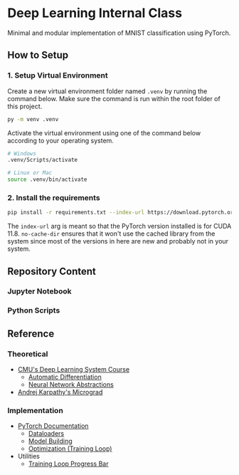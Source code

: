 # Deep Learning Internal Class
Minimal and modular implementation of MNIST classification using PyTorch.

## How to Setup
### 1. Setup Virtual Environment
Create a new virtual environment folder named `.venv` by running the command below. Make sure the command is run within the root folder of this project.
```bash
py -m venv .venv
```

Activate the virtual environment using one of the command below according to your operating system.
```bash
# Windows
.venv/Scripts/activate

# Linux or Mac
source .venv/bin/activate
```

### 2. Install the requirements
```bash
pip install -r requirements.txt --index-url https://download.pytorch.org/whl/cu118 --no-cache-dir
```
The `index-url` arg is meant so that the PyTorch version installed is for CUDA 11.8. `no-cache-dir` ensures that it won't use the cached library from the system since most of the versions in here are new and probably not in your system.

## Repository Content
### Jupyter Notebook

### Python Scripts

## Reference
### Theoretical
- [CMU's Deep Learning System Course](https://dlsyscourse.org/) 
  - [Automatic Differentiation](https://www.youtube.com/watch?v=56WUlMEeAuA)
  - [Neural Network Abstractions](https://www.youtube.com/watch?v=fzKNkS_5E6U)
- [Andrej Karpathy's Micrograd](https://www.youtube.com/watch?v=VMj-3S1tku0)

### Implementation
- [PyTorch Documentation](https://pytorch.org/docs/stable/index.html)
  - [Dataloaders](https://pytorch.org/tutorials/beginner/basics/data_tutorial.html)
  - [Model Building](https://pytorch.org/tutorials/beginner/basics/buildmodel_tutorial.html)
  - [Optimization (Training Loop)](https://pytorch.org/tutorials/beginner/basics/optimization_tutorial.html)
- Utilities
  - [Training Loop Progress Bar](https://aladdinpersson.medium.com/how-to-get-a-progress-bar-in-pytorch-72bdbf19b35c)
